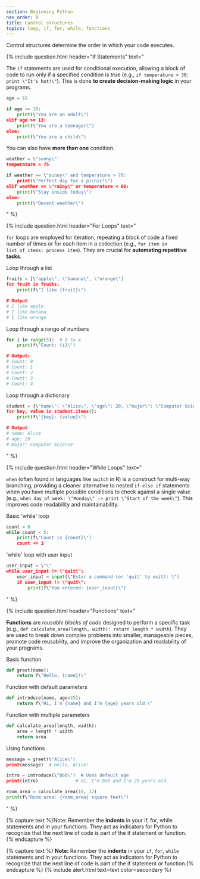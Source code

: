 ```yaml
---
section: Beginning Python
nav_order: 9
title: Control structures
topics: loop, if, for, while, functions
---
```


Control structures determine the order in which your code executes.

{% include question.html header="If Statements" text="

The ```if``` statements are used for conditional execution, allowing a block of code to run only if a specified condition is true (e.g., ```if temperature > 30: print \"It's hot!\"```). This is done **to create decision-making logic** in your programs.

```python
age = 18

if age >= 18:
    print(\"You are an adult\")
elif age >= 13:
    print(\"You are a teenager\")
else:
    print(\"You are a child\")
```

You can also have **more than one** condition.

```python
weather = \"sunny\"
temperature = 75

if weather == \"sunny\" and temperature > 70:
    print(\"Perfect day for a picnic!\")
elif weather == \"rainy\" or temperature < 60:
    print(\"Stay inside today\")
else:
    print(\"Decent weather\")
```
" %}

{% include question.html header="For Loops" text="

```for``` loops are employed for iteration, repeating a block of code a fixed number of times or for each item in a collection (e.g., ```for item in list_of_items: process item```). They are crucial for **automating repetitive tasks**.

Loop through a list

```python
fruits = [\"apple\", \"banana\", \"orange\"]
for fruit in fruits:
    print(f\"I like {fruit}\")

# Output
# I like apple
# I like banana
# I like orange
```

Loop through a range of numbers

```python
for i in range(5):  # 0 to 4
    print(f\"Count: {i}\")

# Output:
# Count: 0
# Count: 1
# Count: 2
# Count: 3
# Count: 4
```

Loop through a dictionary

```python
student = {\"name\": \"Alice\", \"age\": 20, \"major\": \"Computer Science\"}
for key, value in student.items():
    print(f\"{key}: {value}\")

# Output
# name: Alice
# age: 20
# major: Computer Science
```
" %}

{% include question.html header="While Loops" text="

```when``` (often found in languages like ```switch``` in R) is a construct for multi-way branching, providing a cleaner alternative to nested ```if-else if``` statements when you have multiple possible conditions to check against a single value (e.g., ```when day_of_week: \"Monday\" -> print \"Start of the week\"```). This improves code readability and maintainability.

Basic 'while' loop

```python
count = 0
while count < 5:
    print(f\"Count is {count}\")
    count += 1
```

'while' loop with user input

```python
user_input = \"\"
while user_input != \"quit\":
    user_input = input(\"Enter a command (or 'quit' to exit): \")
    if user_input != \"quit\":
        print(f\"You entered: {user_input}\")
```
" %}

{% include question.html header="Functions" text="

**Functions** are *reusable blocks of code* designed to perform a specific task (e.g., ```def calculate_area(length, width): return length * width```). They are used to break down complex problems into smaller, manageable pieces, promote code reusability, and improve the organization and readability of your programs.

Basic function

```python
def greet(name):
    return f\"Hello, {name}!\"
```

Function with default parameters

```python
def introduce(name, age=25):
    return f\"Hi, I'm {name} and I'm {age} years old.\"

```

Function with multiple parameters

```python
def calculate_area(length, width):
    area = length * width
    return area
```

Using functions

```python
message = greet(\"Alice\")
print(message)  # Hello, Alice!

intro = introduce(\"Bob\")  # Uses default age
print(intro)              # Hi, I'm Bob and I'm 25 years old.

room_area = calculate_area(10, 12)
print(f\"Room area: {room_area} square feet\")
```
" %}

{% capture text %}Note:
Remember the **indents** in your if, for, while statements and in your functions. They act as indicators for Python to recognize that the next line of code is part of the if statement or function.
{% endcapture %}


{% capture text %}
**Note:**
Remember the **indents** in your ```if```, ```for```, ```while``` statements and in your functions. They act as indicators for Python to recognize that the next line of code is part of the if statement or function.{% endcapture %}
{% include alert.html text=text color=secondary %}
